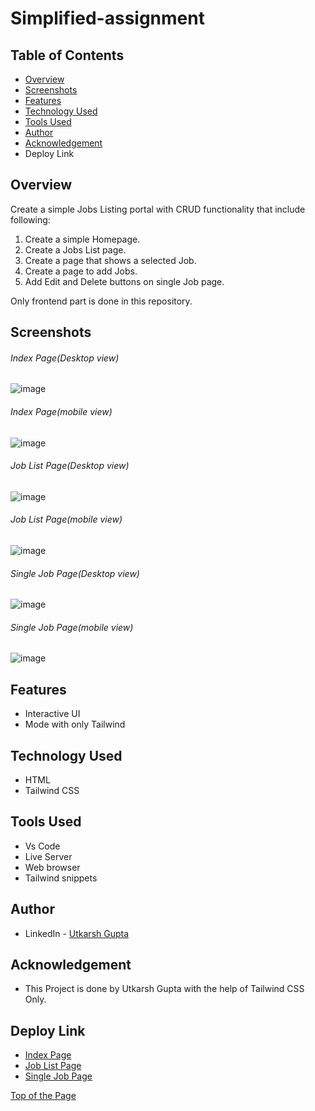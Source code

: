 # Simplified-assignment


## Table of Contents
* [Overview](https://github.com/utkarshgupta04092003/simplified-assignment/edit/main/README.md#overview)
* [Screenshots](https://github.com/utkarshgupta04092003/simplified-assignment/edit/main/README.md#screenshots)
* [Features](https://github.com/utkarshgupta04092003/simplified-assignment/edit/main/README.md#features)
* [Technology Used](https://github.com/utkarshgupta04092003/simplified-assignment/edit/main/README.md#technology-used)
* [Tools Used](https://github.com/utkarshgupta04092003/simplified-assignment/edit/main/README.md#tools-used)
* [Author](https://github.com/utkarshgupta04092003/simplified-assignment/edit/main/README.md#author)
* [Acknowledgement](https://github.com/utkarshgupta04092003/simplified-assignment/edit/main/README.md#acknowledgement)
* Deploy Link


## Overview
Create a simple Jobs Listing portal with CRUD functionality that include following: 
1. Create a simple Homepage. 
2. Create a Jobs List page. 
3. Create a page that shows a selected Job. 
4. Create a page to add Jobs. 
5. Add Edit and Delete buttons on single Job page.


Only frontend part is done in this repository.

## Screenshots

###### Index Page(Desktop view)
![image](https://user-images.githubusercontent.com/63789702/200414880-c3833293-697e-469e-b196-5b566cc41cff.png)

###### Index Page(mobile view)
![image](https://user-images.githubusercontent.com/63789702/200418850-d1be61f5-2a04-424e-a453-c56c18a19c22.png)

###### Job List Page(Desktop view)
![image](https://user-images.githubusercontent.com/63789702/200419692-2265d0e5-9944-4de6-a85f-4b0ce3b5fd9a.png)

###### Job List Page(mobile view)
![image](https://user-images.githubusercontent.com/63789702/200419085-845a8001-e8d6-4a7a-ac8a-4439473e3cd8.png)


###### Single Job Page(Desktop view)
![image](https://user-images.githubusercontent.com/63789702/200419471-5ec176e4-5935-4557-b8f7-9744a0f51e96.png)


###### Single Job Page(mobile view)
![image](https://user-images.githubusercontent.com/63789702/200419587-d95081d5-73b5-4584-a687-1eebe7e6f7ca.png)


## Features
* Interactive UI
* Mode with only Tailwind

## Technology Used
* HTML
* Tailwind CSS

## Tools Used
* Vs Code
* Live Server
* Web browser
* Tailwind snippets

## Author
* LinkedIn - [Utkarsh Gupta](https://www.linkedin.com/in/utkarsh-gupta-9a49561a1)

## Acknowledgement
* This Project is done by Utkarsh Gupta with the help of Tailwind CSS Only.


## Deploy Link 
* [Index Page](http://utprojects.epizy.com/simplified_assignment/index.html)
* [Job List Page](http://utprojects.epizy.com/simplified_assignment/jobList.html)
* [Single Job Page](http://utprojects.epizy.com/simplified_assignment/singleJobPage.html)





[Top of the Page](https://github.com/utkarshgupta04092003/simplified-assignment/edit/main/README.md#simplified-assignment)














